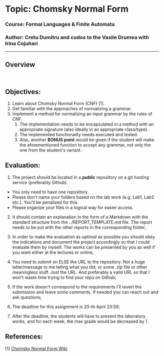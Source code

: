# Topic: Chomsky Normal Form

### Course: Formal Languages & Finite Automata
### Author: Cretu Dumitru and cudos to the Vasile Drumea with Irina Cojuhari

----

## Overview
&ensp;&ensp;&ensp; 


## Objectives:
1. Learn about Chomsky Normal Form (CNF) [1].
2. Get familiar with the approaches of normalizing a grammar.
3. Implement a method for normalizing an input grammar by the rules of CNF.
    1. The implementation needs to be encapsulated in a method with an appropriate signature (also ideally in an appropriate class/type).
    2. The implemented functionality needs executed and tested.
    3. Also, another **BONUS point** would be given if the student will make the aforementioned function to accept any grammar, not only the one from the student's variant.


## Evaluation:
1. The project should be located in a __*public*__ repository on a git hosting service (preferably Github).

  * You only need to have one repository.
  * Please don't name your folders based on the lab work (e.g. Lab1, Lab2 etc.). You'll be penalized for this.
  * Please organize your files in a logical way for easier access.

2. It should contain an explanation in the form of a Markdown with the standard structure from the ../REPORT_TEMPLATE.md file. The report needs to be put with the other reports in the corresponding folder;

3. In order to make the evaluation as optimal as possible you should obey the indications and document the project accordingly so that I could evaluate them by myself. The works can be presented by you as well if you want either at the lectures or online;

4. You need to submit on ELSE the URL to the repository. Not a huge letter/message to me telling what you did, or some .zip file or other meaningless stuff. Just the URL. And preferably a valid URL so that I won't waste time trying to find your repo on Github;

5. If the work doesn't correspond to the requirements I'll revert the submission and leave some comments. If needed you can reach out and ask questions;

6. The deadline for this assignment is 20-th April 23:59;

7. After the deadline, the students will have to present the laboratory works, and for each week, the max grade would be decreased by 1.


## References:
[1] [Chomsky Normal Form Wiki](https://en.wikipedia.org/wiki/Chomsky_normal_form)
 
